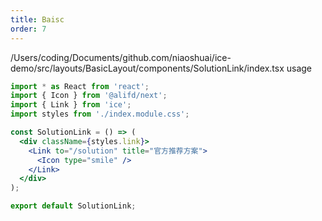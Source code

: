```yaml
---
title: Baisc
order: 7
---
```


/Users/coding/Documents/github.com/niaoshuai/ice-demo/src/layouts/BasicLayout/components/SolutionLink/index.tsx usage
```jsx
import * as React from 'react';
import { Icon } from '@alifd/next';
import { Link } from 'ice';
import styles from './index.module.css';

const SolutionLink = () => (
  <div className={styles.link}>
    <Link to="/solution" title="官方推荐方案">
      <Icon type="smile" />
    </Link>
  </div>
);

export default SolutionLink;
```